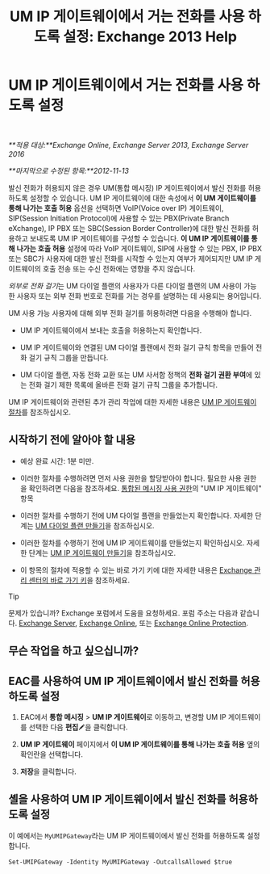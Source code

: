 ﻿---
title: 'UM IP 게이트웨이에서 거는 전화를 사용 하도록 설정: Exchange 2013 Help'
TOCTitle: UM IP 게이트웨이에서 거는 전화를 사용 하도록 설정
ms:assetid: c3ad8e53-d37e-499e-b1f1-defb0ba1bd12
ms:mtpsurl: https://technet.microsoft.com/ko-kr/library/JJ673562(v=EXCHG.150)
ms:contentKeyID: 50484091
ms.date: 05/22/2018
mtps_version: v=EXCHG.150
ms.translationtype: MT
---

# UM IP 게이트웨이에서 거는 전화를 사용 하도록 설정

 

_**적용 대상:**Exchange Online, Exchange Server 2013, Exchange Server 2016_

_**마지막으로 수정된 항목:**2012-11-13_

발신 전화가 허용되지 않은 경우 UM(통합 메시징) IP 게이트웨이에서 발신 전화를 허용하도록 설정할 수 있습니다. UM IP 게이트웨이에 대한 속성에서 **이 UM 게이트웨이를 통해 나가는 호출 허용** 옵션을 선택하면 VoIP(Voice over IP) 게이트웨이, SIP(Session Initiation Protocol)에 사용할 수 있는 PBX(Private Branch eXchange), IP PBX 또는 SBC(Session Border Controller)에 대한 발신 전화를 허용하고 보내도록 UM IP 게이트웨이를 구성할 수 있습니다. **이 UM IP 게이트웨이를 통해 나가는 호출 허용** 설정에 따라 VoIP 게이트웨이, SIP에 사용할 수 있는 PBX, IP PBX 또는 SBC가 사용자에 대한 발신 전화를 시작할 수 있는지 여부가 제어되지만 UM IP 게이트웨이의 호출 전송 또는 수신 전화에는 영향을 주지 않습니다.

*외부로 전화 걸기*는 UM 다이얼 플랜의 사용자가 다른 다이얼 플랜의 UM 사용이 가능한 사용자 또는 외부 전화 번호로 전화를 거는 경우를 설명하는 데 사용되는 용어입니다.

UM 사용 가능 사용자에 대해 외부 전화 걸기를 허용하려면 다음을 수행해야 합니다.

  - UM IP 게이트웨이에서 보내는 호출을 허용하는지 확인합니다.

  - UM IP 게이트웨이와 연결된 UM 다이얼 플랜에서 전화 걸기 규칙 항목을 만들어 전화 걸기 규칙 그룹을 만듭니다.

  - UM 다이얼 플랜, 자동 전화 교환 또는 UM 사서함 정책의 **전화 걸기 권환 부여**에 있는 전화 걸기 제한 목록에 올바른 전화 걸기 규칙 그룹을 추가합니다.

UM IP 게이트웨이와 관련된 추가 관리 작업에 대한 자세한 내용은 [UM IP 게이트웨이 절차](um-ip-gateway-procedures-exchange-2013-help.md)를 참조하십시오.

## 시작하기 전에 알아야 할 내용

  - 예상 완료 시간: 1분 미만.

  - 이러한 절차를 수행하려면 먼저 사용 권한을 할당받아야 합니다. 필요한 사용 권한을 확인하려면 다음을 참조하세요. [통합된 메시징 사용 권한](unified-messaging-permissions-exchange-2013-help.md)의 "UM IP 게이트웨이" 항목

  - 이러한 절차를 수행하기 전에 UM 다이얼 플랜을 만들었는지 확인합니다. 자세한 단계는 [UM 다이얼 플랜 만들기](create-a-um-dial-plan-exchange-2013-help.md)을 참조하십시오.

  - 이러한 절차를 수행하기 전에 UM IP 게이트웨이를 만들었는지 확인하십시오. 자세한 단계는 [UM IP 게이트웨이 만들기](create-a-um-ip-gateway-exchange-2013-help.md)을 참조하십시오.

  - 이 항목의 절차에 적용할 수 있는 바로 가기 키에 대한 자세한 내용은 [Exchange 관리 센터의 바로 가기 키](keyboard-shortcuts-in-the-exchange-admin-center-exchange-online-protection-help.md)을 참조하세요.


> [!TIP]
> 문제가 있습니까? Exchange 포럼에서 도움을 요청하세요. 포럼 주소는 다음과 같습니다. <A href="https://go.microsoft.com/fwlink/p/?linkid=60612">Exchange Server</A>, <A href="https://go.microsoft.com/fwlink/p/?linkid=267542">Exchange Online</A>, 또는 <A href="https://go.microsoft.com/fwlink/p/?linkid=285351">Exchange Online Protection</A>.



## 무슨 작업을 하고 싶으십니까?

## EAC를 사용하여 UM IP 게이트웨이에서 발신 전화를 허용하도록 설정

1.  EAC에서 **통합 메시징** \> **UM IP 게이트웨이**로 이동하고, 변경할 UM IP 게이트웨이를 선택한 다음 **편집**![편집 아이콘](images/JJ218640.6f53ccb2-1f13-4c02-bea0-30690e6ea71d(EXCHG.150).gif "편집 아이콘")을 클릭합니다.

2.  **UM IP 게이트웨이** 페이지에서 **이 UM IP 게이트웨이를 통해 나가는 호출 허용** 옆의 확인란을 선택합니다.

3.  **저장**을 클릭합니다.

## 셸을 사용하여 UM IP 게이트웨이에서 발신 전화를 허용하도록 설정

이 예에서는 `MyUMIPGateway`라는 UM IP 게이트웨이에서 발신 전화를 허용하도록 설정합니다.

    Set-UMIPGateway -Identity MyUMIPGateway -OutcallsAllowed $true

